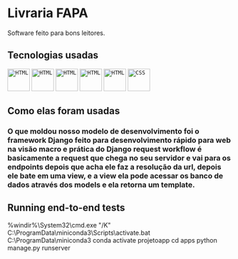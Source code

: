# Livraria FAPA

Software feito para bons leitores.

## Tecnologias usadas 

<div align="left">
	<code><img width="50" src="https://www.vectorlogo.zone/logos/postgresql/postgresql-icon.svg" alt="HTML" title="HTML"/></code>
	<code><img width="50" src="https://www.vectorlogo.zone/logos/getbootstrap/getbootstrap-icon.svg" alt="HTML" title="HTML"/></code>
	<code><img width="50" src="https://www.vectorlogo.zone/logos/python/python-icon.svg" alt="HTML" title="HTML"/></code>
	<code><img width="50" src="https://www.vectorlogo.zone/logos/djangoproject/djangoproject-ar21.svg" alt="HTML" title="HTML"/></code>
	<code><img width="50" src="https://user-images.githubusercontent.com/25181517/192158954-f88b5814-d510-4564-b285-dff7d6400dad.png" alt="HTML" title="HTML"/></code>
	<code><img width="50" src="https://user-images.githubusercontent.com/25181517/183898674-75a4a1b1-f960-4ea9-abcb-637170a00a75.png" alt="CSS" title="CSS"/></code>
</div>

## Como elas foram usadas
### O que moldou nosso modelo de desenvolvimento foi o framework Django feito para desenvolvimento rápido para web na visão macro e prática do Django request workflow é basicamente a request que chega no seu servidor e vai para os endpoints depois que acha ele faz a resolução da url, depois ele bate em uma view, e a view ela pode acessar os banco de dados através dos models e ela retorna um template.



## Running end-to-end tests

%windir%\System32\cmd.exe "/K" C:\ProgramData\miniconda3\Scripts\activate.bat C:\ProgramData\miniconda3
conda activate projetoapp
cd apps 
python manage.py runserver

